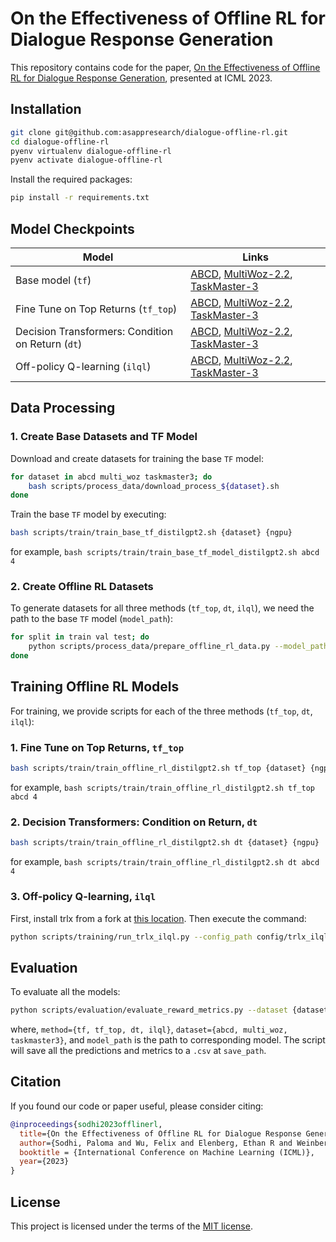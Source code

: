 # On the Effectiveness of Offline RL for Dialogue Response Generation

This repository contains code for the paper, [On the Effectiveness of Offline RL for Dialogue Response Generation](https://arxiv.org/abs/2307.12425), presented at ICML 2023.

## Installation
```bash
git clone git@github.com:asappresearch/dialogue-offline-rl.git
cd dialogue-offline-rl
pyenv virtualenv dialogue-offline-rl
pyenv activate dialogue-offline-rl
```

Install the required packages:

```bash
pip install -r requirements.txt
```

## Model Checkpoints

Model | Links
---|---
Base model (`tf`) | [ABCD](https://public-dataset-model-store.awsdev.asapp.com/psodhi/dialogue-offline-rl/public/models/abcd-distilgpt2-tf-lr5e-4-bs4-epoch10-ws0-gas1-4gpu.zip), [MultiWoz-2.2](https://public-dataset-model-store.awsdev.asapp.com/psodhi/dialogue-offline-rl/public/models/multi_woz-distilgpt2-tf-lr5e-4-bs4-epoch10-ws0-gas1-4gpu.zip), [TaskMaster-3](https://public-dataset-model-store.awsdev.asapp.com/psodhi/dialogue-offline-rl/public/models/taskmaster3-distilgpt2-tf-lr5e-4-bs4-epoch10-ws0-gas1-4gpu.zip)
Fine Tune on Top Returns (`tf_top`) | [ABCD](https://public-dataset-model-store.awsdev.asapp.com/psodhi/dialogue-offline-rl/public/models/abcd-distilgpt2-tf_top-lr5e-4-bs4-epoch10-ws0-gas1-4gpu.zip), [MultiWoz-2.2](https://public-dataset-model-store.awsdev.asapp.com/psodhi/dialogue-offline-rl/public/models/multi_woz-distilgpt2-tf_top-lr5e-4-bs4-epoch10-ws0-gas1-4gpu.zip), [TaskMaster-3](https://public-dataset-model-store.awsdev.asapp.com/psodhi/dialogue-offline-rl/public/models/taskmaster3-distilgpt2-tf_top-lr5e-4-bs4-epoch10-ws0-gas1-4gpu.zip)
Decision Transformers: Condition on Return (`dt`) | [ABCD](https://public-dataset-model-store.awsdev.asapp.com/psodhi/dialogue-offline-rl/public/models/abcd-distilgpt2-dt-lr5e-4-bs4-epoch10-ws0-gas1-4gpu.zip), [MultiWoz-2.2](https://public-dataset-model-store.awsdev.asapp.com/psodhi/dialogue-offline-rl/public/models/multi_woz-distilgpt2-dt-lr5e-4-bs4-epoch10-ws0-gas1-4gpu.zip), [TaskMaster-3](https://public-dataset-model-store.awsdev.asapp.com/psodhi/dialogue-offline-rl/public/models/taskmaster3-distilgpt2-dt-lr5e-4-bs4-epoch10-ws0-gas1-4gpu.zip)
Off-policy Q-learning (`ilql`) | [ABCD](), [MultiWoz-2.2](), [TaskMaster-3]()

## Data Processing

### 1. Create Base Datasets and TF Model

Download and create datasets for training the base `TF` model:

```sh
for dataset in abcd multi_woz taskmaster3; do
    bash scripts/process_data/download_process_${dataset}.sh
done
```

Train the base `TF` model by executing:
```sh
bash scripts/train/train_base_tf_distilgpt2.sh {dataset} {ngpu}
```
for example, `bash scripts/train/train_base_tf_model_distilgpt2.sh abcd 4`

### 2. Create Offline RL Datasets
To generate datasets for all three methods (`tf_top`, `dt`, `ilql`), we need the path to the base `TF` model (`model_path`):

```bash
for split in train val test; do
    python scripts/process_data/prepare_offline_rl_data.py --model_path_tf {model_path_tf} --save_path {save_path} --split ${split}
done
```

## Training Offline RL Models

For training, we provide scripts for each of the three methods (`tf_top`, `dt`, `ilql`):

### 1. Fine Tune on Top Returns, `tf_top`
```bash
bash scripts/train/train_offline_rl_distilgpt2.sh tf_top {dataset} {ngpu}
```
for example, `bash scripts/train/train_offline_rl_distilgpt2.sh tf_top abcd 4`

### 2. Decision Transformers: Condition on Return, `dt`
```bash
bash scripts/train/train_offline_rl_distilgpt2.sh dt {dataset} {ngpu}
```
for example, `bash scripts/train/train_offline_rl_distilgpt2.sh dt abcd 4`

### 3. Off-policy Q-learning, `ilql`
First, install trlx from a fork at [this location](https://github.asapp.dev/psodhi/trlx/tree/ps/dev/dialogue). Then execute the command:
```bash
python scripts/training/run_trlx_ilql.py --config_path config/trlx_ilql_gpt2med.yml --data_path {ilql_data_path}
```

## Evaluation

To evaluate all the models:
```bash
python scripts/evaluation/evaluate_reward_metrics.py --dataset {dataset} --method {method} --model_path {model_path} --metrics '["bert_score", "bleurt_score", "meteor", "bleu"]' --save_path {save_path} --num_samples 1000
```
where, `method={tf, tf_top, dt, ilql}`, `dataset={abcd, multi_woz, taskmaster3}`, and `model_path` is the path to corresponding model. The script will save all the predictions and metrics to a `.csv` at `save_path`.

## Citation

If you found our code or paper useful, please consider citing:

```bibtex
@inproceedings{sodhi2023offlinerl,
  title={On the Effectiveness of Offline RL for Dialogue Response Generation},
  author={Sodhi, Paloma and Wu, Felix and Elenberg, Ethan R and Weinberger, Kilian Q and McDonald, Ryan},
  booktitle = {International Conference on Machine Learning (ICML)},
  year={2023}
}
```
## License

This project is licensed under the terms of the [MIT license](./LICENSE).
